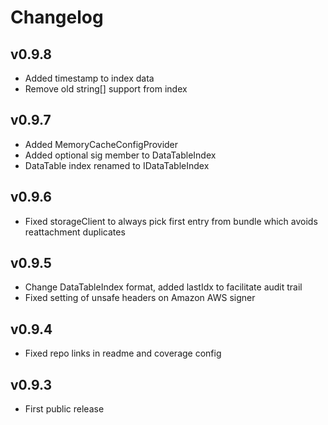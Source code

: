 # Changelog

## v0.9.8

* Added timestamp to index data
* Remove old string[] support from index

## v0.9.7

* Added MemoryCacheConfigProvider
* Added optional sig member to DataTableIndex
* DataTable index renamed to IDataTableIndex

## v0.9.6

* Fixed storageClient to always pick first entry from bundle which avoids reattachment duplicates

## v0.9.5

* Change DataTableIndex format, added lastIdx to facilitate audit trail
* Fixed setting of unsafe headers on Amazon AWS signer

## v0.9.4

* Fixed repo links in readme and coverage config

## v0.9.3

* First public release
